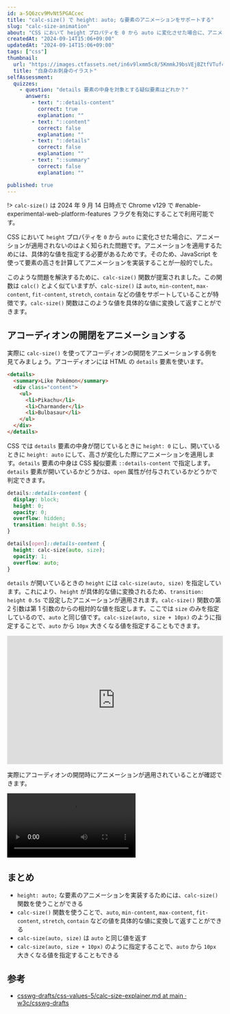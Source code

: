 ```yaml
---
id: a-5Q6zcv9MvNt5PGACcec
title: "calc-size() で height: auto; な要素のアニメーションをサポートする"
slug: "calc-size-animation"
about: "CSS において height プロパティを 0 から auto に変化させた場合に、アニメーションが適用されないのはよく知られた問題です。この記事では calc-size() 関数を使って height: auto; な要素のアニメーションを実装する方法を紹介します。"
createdAt: "2024-09-14T15:06+09:00"
updatedAt: "2024-09-14T15:06+09:00"
tags: ["css"]
thumbnail:
  url: "https://images.ctfassets.net/in6v9lxmm5c8/5KmmkJ9bsVEjBZtfVTuf4q/164b74d0014bc1177449cdd146d5a2f9/shiromi_osashimi_7881-768x591.png"
  title: "白身のお刺身のイラスト"
selfAssessment:
  quizzes:
    - question: "details 要素の中身を対象とする疑似要素はどれか？"
      answers:
        - text: "::details-content"
          correct: true
          explanation: ""
        - text: "::content"
          correct: false
          explanation: ""
        - text: "::details"
          correct: false
          explanation: ""
        - text: "::summary"
          correct: false
          explanation: ""

published: true
---
```


!> `calc-size()` は 2024 年 9 月 14 日時点で Chrome v129 で #enable-experimental-web-platform-features フラグを有効にすることで利用可能です。

CSS において `height` プロパティを `0` から `auto` に変化させた場合に、アニメーションが適用されないのはよく知られた問題です。アニメーションを適用するためには、具体的な値を指定する必要があるためです。そのため、JavaScript を使って要素の高さを計算してアニメーションを実装することが一般的でした。

このような問題を解決するために、`calc-size()` 関数が提案されました。この関数は `calc()` とよく似ていますが、`calc-size()` は `auto`, `min-content`, `max-content`, `fit-content`, `stretch`, `contain` などの値をサポートしていることが特徴です。`calc-size()` 関数はこのような値を具体的な値に変換して返すことができます。

## アコーディオンの開閉をアニメーションする

実際に `calc-size()` を使ってアコーディオンの開閉をアニメーションする例を見てみましょう。アコーディオンには HTML の `details` 要素を使います。

```html
<details>
  <summary>Like Pokémon</summary>
  <div class="content">
    <ul>
      <li>Pikachu</li>
      <li>Charmander</li>
      <li>Bulbasaur</li>
    </ul>
  </div>
</details>
```

CSS では `details` 要素の中身が閉じているときに `height: 0` にし、開いているときに `height: auto` にして、高さが変化した際にアニメーションを適用します。`details` 要素の中身は CSS 擬似要素 `::details-content` で指定します。`details` 要素が開いているかどうかは、`open` 属性が付与されているかどうかで判定できます。

```css
details::details-content {
  display: block;
  height: 0;
  opacity: 0;
  overflow: hidden;
  transition: height 0.5s;
}

details[open]::details-content {
  height: calc-size(auto, size);
  opacity: 1;
  overflow: auto;
}
```

`details` が開いているときの `height` には `calc-size(auto, size)` を指定しています。これにより、`height` が具体的な値に変換されるため、`transition: height 0.5s` で設定したアニメーションが適用されます。`calc-size()` 関数の第 2 引数は第 1 引数のからの相対的な値を指定します。ここでは `size` のみを指定しているので、`auto` と同じ値です。`calc-size(auto, size + 10px)` のように指定することで、`auto` から `10px` 大きくなる値を指定することもできます。

<iframe height="300" style="width: 100%;" scrolling="no" title="Untitled" src="https://codepen.io/azukiazusa1/embed/RwzmwZV?default-tab=html%2Cresult" frameborder="no" loading="lazy" allowtransparency="true" allowfullscreen="true">
  See the Pen <a href="https://codepen.io/azukiazusa1/pen/RwzmwZV">
  Untitled</a> by azukiazusa1 (<a href="https://codepen.io/azukiazusa1">@azukiazusa1</a>)
  on <a href="https://codepen.io">CodePen</a>.
</iframe>

実際にアコーディオンの開閉時にアニメーションが適用されていることが確認できます。

<video src="https://videos.ctfassets.net/in6v9lxmm5c8/6AyHA3WOuyFESDZAEfIhr1/0da32bc379d0694a97443171ed9ab55b/_____2024-09-14_17.26.05.mov" controls></video>

## まとめ

- `height: auto;` な要素のアニメーションを実装するためには、`calc-size()` 関数を使うことができる
- `calc-size()` 関数を使うことで、`auto`, `min-content`, `max-content`, `fit-content`, `stretch`, `contain` などの値を具体的な値に変換して返すことができる
- `calc-size(auto, size)` は `auto` と同じ値を返す
- `calc-size(auto, size + 10px)` のように指定することで、`auto` から `10px` 大きくなる値を指定することもできる

## 参考

- [csswg-drafts/css-values-5/calc-size-explainer.md at main · w3c/csswg-drafts](https://github.com/w3c/csswg-drafts/blob/main/css-values-5/calc-size-explainer.md)
